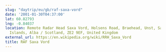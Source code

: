 ```yaml
---
slug: "daytrip/eu/gb/raf-saxa-vord"
date: '2001-01-30T04:37:00'
lat: 60.82793
lng: -0.84037
location: Remote Radar Head Saxa Vord, Holsens Road, Braehead, Unst, Saxa Vord, Shetland
  Islands, Alba / Scotland, ZE2 9EF, United Kingdom
external_url: https://en.wikipedia.org/wiki/RRH_Saxa_Vord
title: RAF Saxa Vord
---
```



